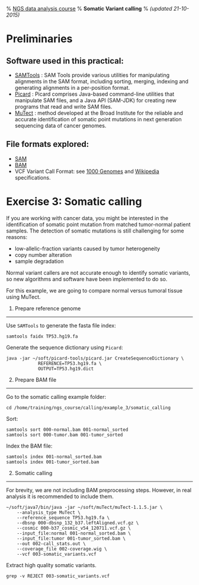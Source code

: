 % [NGS data analysis course](http://ngscourse.github.io/)
% __Somatic Variant calling__
% _(updated 21-10-2015)_

<!-- COMMON LINKS HERE -->

[SAMTools]: http://samtools.sourceforge.net/ "samtools"
[Picard]: http://picard.sourceforge.net/ "Picard"
[MuTect]: http://www.broadinstitute.org/cancer/cga/mutect_download "MuTect"

Preliminaries
================================================================================

Software used in this practical:
--------------------------------

- [SAMTools] : SAM Tools provide various utilities for manipulating alignments in the SAM format, including sorting, merging, indexing and generating alignments in a per-position format.
- [Picard] : Picard comprises Java-based command-line utilities that manipulate SAM files, and a Java API (SAM-JDK) for creating new programs that read and write SAM files.
- [MuTect] : method developed at the Broad Institute for the reliable and accurate identification of somatic point mutations in next generation sequencing data of cancer genomes.


File formats explored:
----------------------

- [SAM](http://samtools.sourceforge.net/SAMv1.pdf)
- [BAM](http://www.broadinstitute.org/igv/bam)
- VCF Variant Call Format: see [1000 Genomes](http://www.1000genomes.org/wiki/analysis/variant-call-format/vcf-variant-call-format-version-42) and [Wikipedia](http://en.wikipedia.org/wiki/Variant_Call_Format) specifications.

Exercise 3: Somatic calling
================================================================================

If you are working with cancer data, you might be interested in the identification of somatic point mutation from matched tumor-normal patient samples. The detection of somatic mutations is still challenging for some reasons:
- low-allelic-fraction variants caused by tumor heterogeneity
- copy number alteration
- sample degradation

Normal variant callers are not accurate enough to identify somatic variants, so new algorithms and software have been implemented to do so.

For this example, we are going to compare normal versus tumoral tissue using MuTect.

1. Prepare reference genome
--------------------------------------------------------------------------------
Use ``SAMTools`` to generate the fasta file index:

    samtools faidx TP53.hg19.fa

Generate the sequence dictionary using ``Picard``:

    java -jar ~/soft/picard-tools/picard.jar CreateSequenceDictionary \
				REFERENCE=TP53.hg19.fa \
				OUTPUT=TP53.hg19.dict

2. Prepare BAM file
--------------------------------------------------------------------------------

Go to the somatic calling example folder:

    cd /home/training/ngs_course/calling/example_3/somatic_calling

Sort:

    samtools sort 000-normal.bam 001-normal_sorted
    samtools sort 000-tumor.bam 001-tumor_sorted

Index the BAM file:

    samtools index 001-normal_sorted.bam
    samtools index 001-tumor_sorted.bam


2. Somatic calling
--------------------------------------------------------------------------------

For brevity, we are not including BAM preprocessing steps. However, in real analysis it is recommended to include them.

    ~/soft/java7/bin/java -jar ~/soft/muTect/muTect-1.1.5.jar \
		--analysis_type MuTect \
		--reference_sequence TP53.hg19.fa \
		--dbsnp 000-dbsnp_132_b37.leftAligned.vcf.gz \
		--cosmic 000-b37_cosmic_v54_120711.vcf.gz \
		--input_file:normal 001-normal_sorted.bam \
		--input_file:tumor 001-tumor_sorted.bam \
		--out 002-call_stats.out \
		--coverage_file 002-coverage.wig \
		--vcf 003-somatic_variants.vcf

Extract high quality somatic variants.

	grep -v REJECT 003-somatic_variants.vcf
